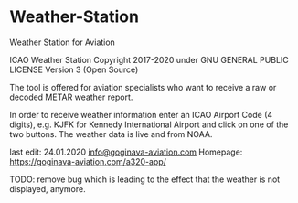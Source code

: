 # Weather-Station

Weather Station for Aviation

ICAO Weather Station
Copyright 2017-2020 under GNU GENERAL PUBLIC LICENSE Version 3 (Open Source)

The tool is offered for aviation specialists who want to receive a raw or decoded METAR weather report.

In order to receive weather information enter an ICAO Airport Code (4 digits), e.g. KJFK for Kennedy International Airport and click
on one of the two buttons. The weather data is live and from NOAA.

last edit: 24.01.2020
info@goginava-aviation.com
Homepage: https://goginava-aviation.com/a320-app/

TODO: remove bug which is leading to the effect that the weather is not displayed, anymore. 
